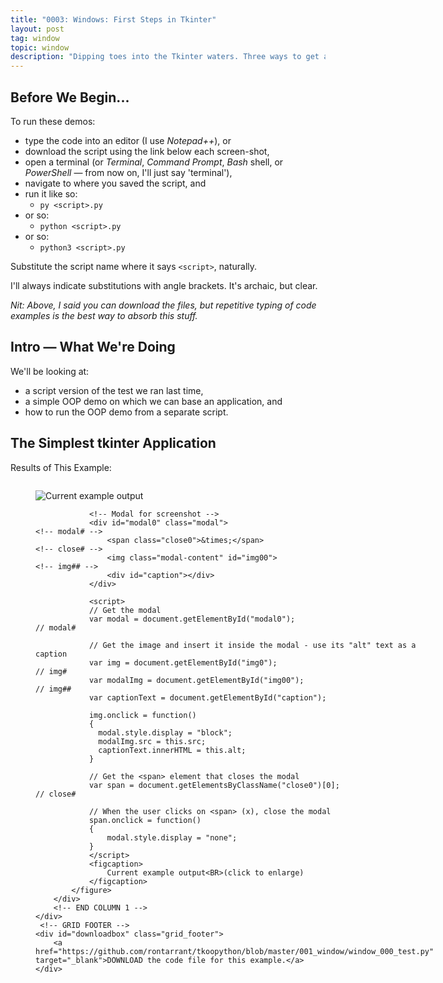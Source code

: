 ```yaml
---
title: "0003: Windows: First Steps in Tkinter"
layout: post
tag: window
topic: window
description: "Dipping toes into the Tkinter waters. Three ways to get a tkinter Window onscreen."
---
```


## Before We Begin...

To run these demos:

- type the code into an editor (I use *Notepad++*), or
- download the script using the link below each screen-shot,
- open a terminal (or *Terminal*, *Command Prompt*, *Bash* shell, or *PowerShell* — from now on, I'll just say 'terminal'),
- navigate to where you saved the script, and
- run it like so:
	- `py <script>.py`
- or so:
	- `python <script>.py`
- or so:
	- `python3 <script>.py`

Substitute the script name where it says `<script>`, naturally.

I'll always indicate substitutions with angle brackets. It's archaic, but clear. 

*Nit: Above, I said you can download the files, but repetitive typing of code examples is the best way to absorb this stuff.*

## Intro — What We're Doing

We'll be looking at:

- a script version of the test we ran last time,
- a simple OOP demo on which we can base an application, and
- how to run the OOP demo from a separate script.

## The Simplest tkinter Application

<!-- 0, 1, 2 -->
<!-- FIRST occurrence of application, terminal, and source code screenshots on a single page -->
<div>
	<!-- GRID HEADER -->
	<div class="grid_header">
		<p class="screenshot_grid_header_blurb">Results of This Example:</p>
	</div>
	<div class="columns">
		<!-- COLUMN 1 -->
		<div>
			<figure>
				<img id="img0" src="{{ site.baseurl }}/images/screenshots/001_window/window_000_test.png" alt="Current example output">		<!-- img# -->
				
				<!-- Modal for screenshot -->
				<div id="modal0" class="modal">																<!-- modal# -->
					<span class="close0">&times;</span>														<!-- close# -->
					<img class="modal-content" id="img00">														<!-- img## -->
					<div id="caption"></div>
				</div>
				
				<script>
				// Get the modal
				var modal = document.getElementById("modal0");													// modal#
				
				// Get the image and insert it inside the modal - use its "alt" text as a caption
				var img = document.getElementById("img0");														// img#
				var modalImg = document.getElementById("img00");												// img##
				var captionText = document.getElementById("caption");
	
				img.onclick = function()
				{
				  modal.style.display = "block";
				  modalImg.src = this.src;
				  captionText.innerHTML = this.alt;
				}
				
				// Get the <span> element that closes the modal
				var span = document.getElementsByClassName("close0")[0];										// close#
				
				// When the user clicks on <span> (x), close the modal
				span.onclick = function()
				{ 
					modal.style.display = "none";
				}
				</script>
				<figcaption>
					Current example output<BR>(click to enlarge)
				</figcaption>
			</figure>
		</div>
		<!-- END COLUMN 1 -->
	</div>
	 <!-- GRID FOOTER -->
	<div id="downloadbox" class="grid_footer">
		<a href="https://github.com/rontarrant/tkoopython/blob/master/001_window/window_000_test.py" target="_blank">DOWNLOAD the code file for this example.</a>
	</div>
</div>
<BR>
<!-- end of snippet for FIRST (1st) occurrence of application, terminal and source code screenshots on a single page -->

As they say on TV, this is just a test. But it’s only two lines and—considering what it does—it's pretty impressive. Here it is:

```python
import tkinter
tkinter._test()
```

You'll recognize the results from the quick test we did in <a href="/2021/07/16/0002-python-font-installation.html" target="_blank">Post #002 — Python and Font Installation</a>. The difference is, this is how we get there using a script file.

### Breakdown

There isn’t much to breakdown, but there are two tidbits of information to take away from this:

- to use *tkinter* in a *Python* script, we have to import it, and
- it’s now obvious that `py -m` on the command line is the same as an `import` statement in a script. The difference is that, on the command line, importing tkinter like this automatically runs the test. In our script, we have to call it explicitly.

## A Minimal Window Demo

<!-- 3, 4, 5 -->
<!-- SECOND occurrence of application, terminal, and source code screenshots on a single page -->
<div>
	<!-- GRID HEADER -->
	<div class="grid_header">
		<p class="screenshot_grid_header_blurb">Results of This Example:</p>
	</div>
	<div class="columns">
		<!-- COLUMN 1 -->
		<div>
			<figure>
				<img id="img3" src="{{ site.baseurl }}/images/screenshots/001_window/window_001_minimal.png" alt="Current example output">		<!-- img# -->
				
				<!-- Modal for screenshot -->
				<div id="modal3" class="modal">																<!-- modal# -->
					<span class="close3">&times;</span>														<!-- close# -->
					<img class="modal-content" id="img33">														<!-- img## -->
					<div id="caption"></div>
				</div>
				
				<script>
				// Get the modal
				var modal = document.getElementById("modal3");													// modal#
				
				// Get the image and insert it inside the modal - use its "alt" text as a caption
				var img = document.getElementById("img3");														// img#
				var modalImg = document.getElementById("img33");												// img##
				var captionText = document.getElementById("caption");
	
				img.onclick = function()
				{
				  modal.style.display = "block";
				  modalImg.src = this.src;
				  captionText.innerHTML = this.alt;
				}
				
				// Get the <span> element that closes the modal
				var span = document.getElementsByClassName("close3")[0];										// close#
				
				// When the user clicks on <span> (x), close the modal
				span.onclick = function()
				{ 
					modal.style.display = "none";
				}
				</script>
				<figcaption>
					Current example output<BR>(click to enlarge)
				</figcaption>
			</figure>
		</div>
		<!-- END COLUMN 1 -->
		
		<!-- COLUMN 2 -->
		<div>
			<figure>
				<img id="img4" src="{{ site.baseurl }}/images/screenshots/001_window/window_001_minimal_term.png" alt="Current example terminal output"> 		<!-- img#, filename -->
	
				<!-- Modal for terminal shot -->
				<div id="modal4" class="modal">																			<!-- modal# -->
					<span class="close4">&times;</span>																	<!-- close# -->
					<img class="modal-content" id="img44">																	<!-- img## -->
					<div id="caption"></div>
				</div>
				
				<script>
				// Get the modal
				var modal = document.getElementById("modal4");																// modal#
				
				// Get the image and insert it inside the modal - use its "alt" text as a caption
				var img = document.getElementById("img4");																	// img#
				var modalImg = document.getElementById("img44");															// img##
				var captionText = document.getElementById("caption");
	
				img.onclick = function()
				{
				  modal.style.display = "block";
				  modalImg.src = this.src;
				  captionText.innerHTML = this.alt;
				}
				
				// Get the <span> element that closes the modal
				var span = document.getElementsByClassName("close4")[0];													// close#
				
				// When the user clicks on <span> (x), close the modal
				span.onclick = function()
				{ 
					modal.style.display = "none";
				}
				</script>
	
				<figcaption>
					Current example terminal output<BR>(click to enlarge)
				</figcaption>
			</figure>
		</div>
		<!-- END COLUMN 2 -->
	</div>
	 <!-- GRID FOOTER -->
	<div id="downloadbox" class="grid_footer">
		<a href="https://github.com/rontarrant/tkoopython/blob/master/001_window/window_004_size.py" target="_blank">DOWNLOAD the code file for this example.</a>
	</div>
</div>
<BR>
<!-- end of snippet for SECOND (2nd) occurrence of application, terminal and source code screenshots on a single page -->



It's possible to write a three-line script that opens a window, but it’s rather *unPythonic*, so let’s go with something a little more elaborate. Other than the quick test demo above, this is just about the least amount of code we can write to get an actual *tkinter* application while maintaining good coding practices. I did add one extra line (the `print()` statement) which we’ll discuss. Here’s the code:

```python
import tkinter

def main():
	print(f"__name__: = {__name__}")
	window = tkinter.Tk()
	window.mainloop()
	
if __name__ == "__main__":
	main()
```

### Breakdown

Again, we start by importing the *tkinter* library.

Skipping over that `print()` statement, the rest of `main()` declares and opens a window. I’ll get back to the `print()` statement in a second.

The window declaration does obscure what's going on, so here's the dope...

- `Tk()` is the window class which is part of the `tkinter` module,
- `tkinter.Tk()` is shorthand for calling `tkinter.Tk().__init__()` and that creates the window object, and
- the `window` then opens when we call `window.mainloop()`.

One other thing to note here. The way we imported tkinter means that every time we make a call to the tkinter library, we'll have to prefix the call with `tkinter.` (the name of the library followed by a dot) to avoid a `name <widget> not defined` error. In the next demo—and from then on—we'll change the way we import the library to avoid this situation.

#### That print() Statement

Let’s talk about in conjunction with the `if` statement at the bottom of the script...

Those few lines in the `if` statement check the script’s namespace. *Python* always gives an executing script the namespace `__main__`. As long as these lines appear at the end of an executed Python script, the `if` statement will always be `True` and `main()` will execute.

Now, let's look back at the `main()` function were the `print()` statement writes the namespace to the terminal. Take a look at the terminal's screen-shot above to see the results.

This only tells part of the namespace story, thought. To see exactly how namespaces work, we have to look at what happens when *Python* imports this script as a module...

## Importing The Previous Demo

<!-- 6, 7, 8 -->
<!-- THIRD occurrence of application, terminal, and source code screen-shots on a single page -->
<div>
	<!-- GRID HEADER -->
	<div class="grid_header">
		<p class="screenshot_grid_header_blurb">Results of This Example:</p>
	</div>
	<div class="columns">
		<!-- COLUMN 1 -->
		<div>
			<figure>
				<img id="img6" src="{{ site.baseurl }}/images/screenshots/001_window/window_002_start_external.png" alt="Current example output">		<!-- img# -->
				
				<!-- Modal for screenshot -->
				<div id="modal6" class="modal">																<!-- modal# -->
					<span class="close6">&times;</span>														<!-- close# -->
					<img class="modal-content" id="img66">														<!-- img## -->
					<div id="caption"></div>
				</div>
				
				<script>
				// Get the modal
				var modal = document.getElementById("modal6");													// modal#
				
				// Get the image and insert it inside the modal - use its "alt" text as a caption
				var img = document.getElementById("img6");														// img#
				var modalImg = document.getElementById("img66");												// img##
				var captionText = document.getElementById("caption");
	
				img.onclick = function()
				{
				  modal.style.display = "block";
				  modalImg.src = this.src;
				  captionText.innerHTML = this.alt;
				}
				
				// Get the <span> element that closes the modal
				var span = document.getElementsByClassName("close6")[0];										// close#
				
				// When the user clicks on <span> (x), close the modal
				span.onclick = function()
				{ 
					modal.style.display = "none";
				}
				</script>
				<figcaption>
					Current example output<BR>(click to enlarge)
				</figcaption>
			</figure>
		</div>
		<!-- END COLUMN 1 -->
		
		<!-- COLUMN 2 -->
		<div>
			<figure>
				<img id="img7" src="{{ site.baseurl }}/images/screenshots/001_window/window_002_start_external_term.png" alt="Current example terminal output"> 		<!-- img#, filename -->
	
				<!-- Modal for terminal shot -->
				<div id="modal7" class="modal">																			<!-- modal# -->
					<span class="close7">&times;</span>																	<!-- close# -->
					<img class="modal-content" id="img77">																	<!-- img## -->
					<div id="caption"></div>
				</div>
				
				<script>
				// Get the modal
				var modal = document.getElementById("modal7");																// modal#
				
				// Get the image and insert it inside the modal - use its "alt" text as a caption
				var img = document.getElementById("img7");																	// img#
				var modalImg = document.getElementById("img77");															// img##
				var captionText = document.getElementById("caption");
	
				img.onclick = function()
				{
				  modal.style.display = "block";
				  modalImg.src = this.src;
				  captionText.innerHTML = this.alt;
				}
				
				// Get the <span> element that closes the modal
				var span = document.getElementsByClassName("close7")[0];													// close#
				
				// When the user clicks on <span> (x), close the modal
				span.onclick = function()
				{ 
					modal.style.display = "none";
				}
				</script>
	
				<figcaption>
					Current example terminal output<BR>(click to enlarge)
				</figcaption>
			</figure>
		</div>
		<!-- END COLUMN 2 -->
	</div>
	 <!-- GRID FOOTER -->
	<div id="downloadbox" class="grid_footer">
		<a href="https://github.com/rontarrant/tkoopython/blob/master/001_window/window_002_start_external.py" target="_blank">DOWNLOAD the code file for this example.</a>
	</div>
</div>
<BR>
<!-- end of snippet for THIRD (3rd) occurrence of application, terminal and source code screenshots on a single page -->


The next script looks like this:

```python
import window_001_minimal

def main():
	window_001_minimal.main()

if __name__ == "__main__":
	main()
```

The `import` statement loads our previous script (note the absence of the `.py` suffix). It doesn’t mention the `tkinter` module because that's imported in the script we're importing here... `window_001_minimal.py`.

Also, `main()` doesn’t declare and open a window. For that, we reach into `window_001_minimal.py` and call *that* `main()` function instead. Let's save this script as `window_002_start_external.py`.

Running this demo, we find that the namespace printed to the terminal is different. It's now the same as the imported script’s file name... minus the `.py` extension. Compare this demo's terminal screen-shot to the previous one to see how they differ.

But notice this... we’re testing for the namespace in exactly the same way in both scripts.

## Script Namespace Awareness

Adding those two lines at the end of every script is a good habit to get into. *Python* takes care of namespace details so we don't have to.

## Conclusion

Next time, we’ll look at the `Frame` widget and peek into one of the back doors available when building GUI's with tkinter. Until then, keep your campfires burning and, as they say in some parts, don’t let the COVID get you.

<div class="blog-nav">
	<div style="float: left;">
		<a href="{{ site.baseurl }}/2021/08/13/0002-python-font-installation.html">Previous: Installing Python and Common Fonts</a>
	</div>
	<div style="float: right;">
		<a href="{{ site.baseurl }}/2021/08/27/0004-just-ooping-along.html">Next: Just OOPing Along</a>
	</div>
</div>
